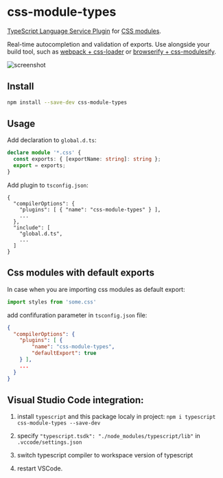 # css-module-types

[TypeScript Language Service Plugin](https://github.com/Microsoft/TypeScript/wiki/Writing-a-Language-Service-Plugin) for [CSS modules](https://github.com/css-modules/css-modules).

Real-time autocompletion and validation of exports. Use alongside your build tool, such as [webpack + css-loader](https://github.com/css-modules/webpack-demo) or [browserify + css-modulesify](https://github.com/css-modules/browserify-demo).

![screenshot](https://timothykang.github.io/css-module-types.gif)

## Install

```sh
npm install --save-dev css-module-types
```

## Usage

Add declaration to `global.d.ts`:

```ts
declare module '*.css' {
  const exports: { [exportName: string]: string };
  export = exports;
}
```

Add plugin to `tsconfig.json`:

```
{
  "compilerOptions": {
    "plugins": [ { "name": "css-module-types" } ],
    ...
  },
  "include": [
    "global.d.ts",
    ...
  ]
}
```

## Css modules with default exports

In case when you are importing css modules as default export:

```ts
import styles from 'some.css'
```

 add confifuration parameter in `tsconfig.json` file:


```json
{
  "compilerOptions": {
    "plugins": [ { 
        "name": "css-module-types",
        "defaultExport": true
    } ],
    ...
  }
}
```

## Visual Studio Code integration:

1. install `typescript` and this package localy in project: `npm i typescript css-module-types --save-dev`

2. specify `"typescript.tsdk": "./node_modules/typescript/lib"` in `.vccode/settings.json`

3. switch typescript compiler to workspace version of typescript

4. restart VSCode.

